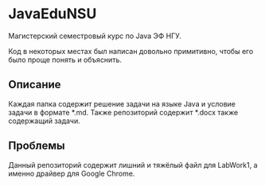 # JavaEduNSU
 
Магистерский семестровый курс по Java ЭФ НГУ.

Код в некоторых местах был написан довольно примитивно, чтобы его было проще понять и объяснить.

## Описание

Каждая папка содержит решение задачи на языке Java и условие задачи в формате \*.md. Также репозиторий содержит \*.docx также содержащий задачи.

## Проблемы

Данный репозиторий содержит лишний и тяжёлый файл для LabWork1, а именно драйвер для Google Chrome.
